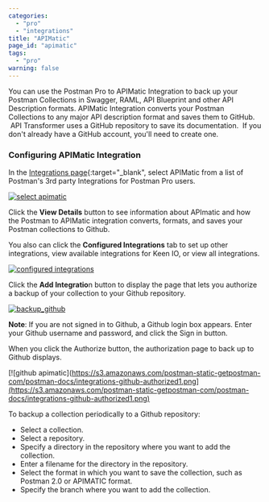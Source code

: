 ```yaml
---
categories:
  - "pro"
  - "integrations"
title: "APIMatic"
page_id: "apimatic"
tags: 
  - "pro"
warning: false
---
```


You can use the Postman Pro to APIMatic Integration to back up your Postman Collections in Swagger, RAML, API Blueprint and other API Description formats. APIMatic Integration converts your Postman Collections to any major API description format and saves them to GitHub.  API Transformer uses a GitHub repository to save its documentation.  If you don't already have a GitHub account, you'll need to create one.


### Configuring APIMatic Integration

In the [Integrations page](https://app.getpostman.com/dashboard/integrations){:target="_blank", select APIMatic from a list of Postman's 3rd party Integrations for Postman Pro users.

[![select apimatic](https://s3.amazonaws.com/postman-static-getpostman-com/postman-docs/integrations_APImatic.png)](https://s3.amazonaws.com/postman-static-getpostman-com/postman-docs/integrations_APImatic.png)

Click the **View Details** button to see information about APImatic and how the Postman to APIMatic integration converts, formats, and saves your Postman collections to Github. 

You also can click the **Configured Integrations** tab to set up other integrations, view available integrations for Keen IO, or view all integrations.

[![configured integrations](https://s3.amazonaws.com/postman-static-getpostman-com/postman-docs/integrations_APImatic_details1.png)](https://s3.amazonaws.com/postman-static-getpostman-com/postman-docs/integrations_APImatic_details1.png)

Click the **Add Integratio**n button to display the page that lets you authorize a backup of your collection to your Github repository.


[![backup_github](https://s3.amazonaws.com/postman-static-getpostman-com/postman-docs/integrations_APImatic_backup_Github1.png)](https://s3.amazonaws.com/postman-static-getpostman-com/postman-docs/integrations_APImatic_backup_Github1.png)

**Note**: If you are not signed in to Github, a Github login box appears. Enter your Github username and password, and click the Sign in button.

When you click the Authorize button, the authorization page to back up to Github displays.

[![github apimatic](https://s3.amazonaws.com/postman-static-getpostman-com/postman-docs/integrations-github-authorized1.png](https://s3.amazonaws.com/postman-static-getpostman-com/postman-docs/integrations-github-authorized1.png)

To backup a collection periodically to a Github repository:
* Select a collection.
* Select a repository.
* Specify a directory in the repository where you want to add the collection.
* Enter a filename for the directory in the repository.
* Select the format in which you want to save the collection, such as Postman 2.0 or APIMATIC format.
* Specify the branch where you want to add the collection.




